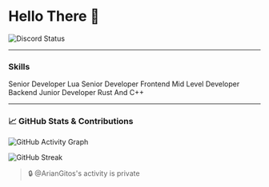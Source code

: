 # Hello There 👋


![Discord Status](https://lanyard.cnrad.dev/api/839784053296594954)



---

### Skills
Senior Developer Lua
Senior Developer Frontend
Mid Level Developer Backend
Junior Developer Rust And C++

---

### 📈 GitHub Stats & Contributions

<!-- Activity graph -->
![GitHub Activity Graph](https://github-readme-activity-graph.vercel.app/graph?username=kaxxer&theme=github-dark&hide_border=true)

<!-- Contribution streak -->
![GitHub Streak](https://streak-stats.demolab.com?user=kaxxer&theme=github-dark&hide_border=true)

<!-- Private Contributions -->
> 🔒 @ArianGitos's activity is private

